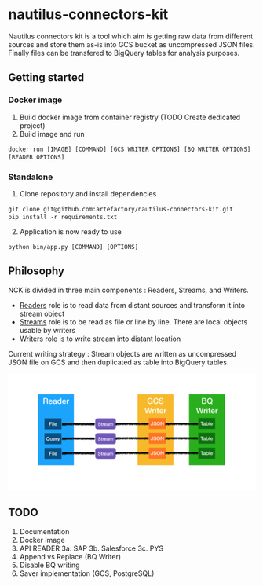 # nautilus-connectors-kit

Nautilus connectors kit is a tool which aim is getting raw data from different sources and store them as-is into GCS bucket as uncompressed JSON files. 
Finally files can be transfered to BigQuery tables for analysis purposes.

## Getting started

### Docker image

1. Build docker image from container registry (TODO Create dedicated project)
2. Build image and run
```shell
docker run [IMAGE] [COMMAND] [GCS WRITER OPTIONS] [BQ WRITER OPTIONS] [READER OPTIONS]
```

### Standalone

1. Clone repository and install dependencies
```shell
git clone git@github.com:artefactory/nautilus-connectors-kit.git
pip install -r requirements.txt
```

2. Application is now ready to use
```shell
python bin/app.py [COMMAND] [OPTIONS]
```

## Philosophy

NCK is divided in three main components : Readers, Streams, and Writers.

- [Readers](./lib/readers/README.md) role is to read data from distant sources and transform it into stream object
- [Streams](./lib/streams/README.md) role is to be read as file or line by line. There are local objects usable by writers
- [Writers](./lib/writers/README.md) role is to write stream into distant location

Current writing strategy : Stream objects are written as uncompressed JSON file on GCS and then duplicated as table into BigQuery tables.

![NCK Philosophy Schema](./nck-philosophy.png)

## TODO

1. Documentation
2. Docker image
3. API READER
    3a. SAP
    3b. Salesforce
    3c. PYS
4. Append vs Replace (BQ Writer)
5. Disable BQ writing
5. Saver implementation (GCS, PostgreSQL)